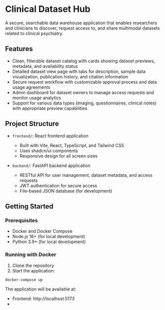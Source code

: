 # Clinical Dataset Hub

A secure, searchable data warehouse application that enables researchers and clinicians to discover, request access to, and share multimodal datasets related to clinical psychiatry.

## Features

- Clean, filterable dataset catalog with cards showing dataset previews, metadata, and availability status
- Detailed dataset view page with tabs for description, sample data visualization, publication history, and citation information
- Secure request workflow with customizable approval process and data usage agreements
- Admin dashboard for dataset owners to manage access requests and monitor usage analytics
- Support for various data types (imaging, questionnaires, clinical notes) with appropriate preview capabilities

## Project Structure

- `frontend/`: React frontend application
  - Built with Vite, React, TypeScript, and Tailwind CSS
  - Uses shadcn/ui components
  - Responsive design for all screen sizes

- `backend/`: FastAPI backend application
  - RESTful API for user management, dataset metadata, and access requests
  - JWT authentication for secure access
  - File-based JSON database (for development)

## Getting Started

### Prerequisites

- Docker and Docker Compose
- Node.js 16+ (for local development)
- Python 3.9+ (for local development)

### Running with Docker

1. Clone the repository
2. Start the application:

```bash
docker-compose up
```

The application will be available at:
- Frontend: http://localhost:5173
-